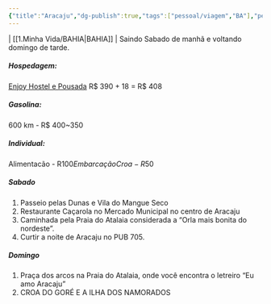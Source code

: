 ```yaml
---
{"title":"Aracaju","dg-publish":true,"tags":["pessoal/viagem","BA"],"permalink":"/1-minha-vida/aracaju/","dgPassFrontmatter":true}
---
```


| [[1.Minha Vida/BAHIA\|BAHIA]] |
Saindo Sabado de manhã e voltando domingo de tarde.
##### Hospedagem:
[Enjoy Hostel e Pousada](https://www.booking.com/hotel/br/chale-atalaia.pt-br.html?aid=356980&label=gog235jc-1DCAMoIEIIc2FsdmFkb3JILVgDaCCIAQGYAS24ARfIAQzYAQPoAQH4AQKIAgGoAgO4AsDQsbQGwAIB0gIkNWFiMTE3ZWYtMGIzOS00YWE1LThjZDAtMmUzMGMzOGM0ZjVj2AIE4AIB&sid=c4688a13ec1ed464bc94a24d1909161e&checkin=2024-08-17&checkout=2024-08-18&dest_id=-625529&dest_type=city&dist=0&do_availability_check=1&group_adults=5&group_children=0&hp_avform=1&hp_group_set=0&no_rooms=1&origin=hp&sb_price_type=total&src=hotel&type=total&#map_closed) R$ 390 + 18 = R$ 408
##### Gasolina:
600 km - R$ 400~350
##### Individual:
Alimentacão - R$100
Embarcação Croa - R$50
##### Sabado
1. Passeio pelas Dunas e Vila do Mangue Seco
3. Restaurante Caçarola no Mercado Municipal no centro de Aracaju
2. Caminhada pela Praia do Atalaia considerada a “Orla mais bonita do nordeste”.
3. Curtir a noite de Aracaju no PUB 705.
##### Domingo
1. Praça dos arcos na Praia do Atalaia, onde você encontra o letreiro “Eu amo Aracaju”
2. CROA DO GORÉ E A ILHA DOS NAMORADOS
